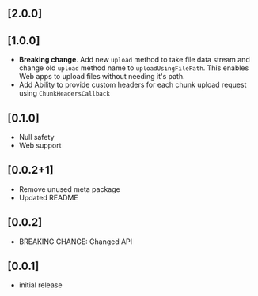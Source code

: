 ## [2.0.0]


## [1.0.0]

* **Breaking change**. Add new `upload` method to take file data stream and change
  old `upload` method name to `uploadUsingFilePath`. This enables Web apps to upload files
  without needing it's path.
* Add Ability to provide custom headers for each chunk upload request using `ChunkHeadersCallback`

## [0.1.0]

* Null safety
* Web support

## [0.0.2+1]

* Remove unused meta package
* Updated README

## [0.0.2]

* BREAKING CHANGE: Changed API

## [0.0.1]

* initial release
